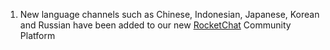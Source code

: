 1. New language channels such as Chinese, Indonesian, Japanese, Korean and Russian have been added to our new [RocketChat](https://chat.sugar.wtf/) Community Platform
